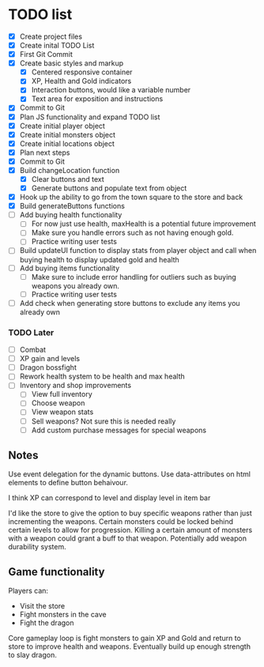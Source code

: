 # TODO list

<!--- Resuable snippets 
- [ ] XXX
---> 

- [x] Create project files
- [x] Create inital TODO List 
- [x] First Git Commit
- [x] Create basic styles and markup
  - [x] Centered responsive container
  - [x] XP, Health and Gold indicators
  - [x] Interaction buttons, would like a variable number
  - [x] Text area for exposition and instructions
- [x] Commit to Git
- [x] Plan JS functionality and expand TODO list
- [x] Create initial player object
- [x] Create initial monsters object
- [x] Create initial locations object
- [x] Plan next steps
- [x] Commit to Git
- [X] Build changeLocation function
  - [X] Clear buttons and text
  - [X] Generate buttons and populate text from object 
- [X] Hook up the ability to go from the town square to the store and back
- [X] Build generateButtons functions
- [ ] Add buying health functionality
  - [ ] For now just use health, maxHealth is a potential future improvement
  - [ ] Make sure you handle errors such as not having enough gold.
  - [ ] Practice writing user tests
- [ ] Build updateUI function to display stats from player object and call when buying health to display updated gold and health
- [ ] Add buying items functionality
  - [ ] Make sure to include error handling for outliers such as buying weapons you already own.
  - [ ] Practice writing user tests
- [ ] Add check when generating store buttons to exclude any items you already own

### TODO Later

- [ ] Combat
- [ ] XP gain and levels
- [ ] Dragon bossfight
- [ ] Rework health system to be health and max health
- [ ] Inventory and shop improvements
  - [ ] View full inventory
  - [ ] Choose weapon
  - [ ] View weapon stats
  - [ ] Sell weapons? Not sure this is needed really
  - [ ] Add custom purchase messages for special weapons

## Notes

Use event delegation for the dynamic buttons. Use data-attributes on html elements to define button behaivour.

I think XP can correspond to level and display level in item bar

I'd like the store to give the option to buy specific weapons rather than just incrementing the weapons.
Certain monsters could be locked behind certain levels to allow for progression.
Killing a certain amount of monsters with a weapon could grant a buff to that weapon.
Potentially add weapon durability system.

## Game functionality

Players can:
- Visit the store
- Fight monsters in the cave
- Fight the dragon

Core gameplay loop is fight monsters to gain XP and Gold and return to store to improve health and weapons. Eventually build up enough strength to slay dragon.